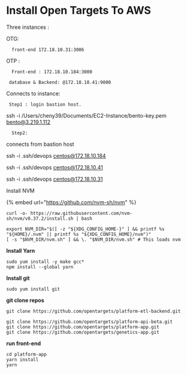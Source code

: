 # Install Open Targets To AWS

Three instances :

OTG:  

      front-end 172.18.10.31:3006

OTP : 

      Front-end : 172.18.10.184:3000

     database & Backend: @172.18.10.41:9000

Connects to instance:

     Step1 : login bastion host. 

ssh -i  /Users/cheny39/Documents/EC2-Instance/bento-key.pem bento@3.219.1.112

      Step2:   
connects from  bastion host

ssh -i .ssh/devops centos@172.18.10.184

ssh -i .ssh/devops centos@172.18.10.41

ssh -i .ssh/devops centos@172.18.10.31



Install NVM

{% embed url="https://github.com/nvm-sh/nvm" %}



```text
curl -o- https://raw.githubusercontent.com/nvm-sh/nvm/v0.37.2/install.sh | bash
```



```text
export NVM_DIR="$([ -z "${XDG_CONFIG_HOME-}" ] && printf %s "${HOME}/.nvm" || printf %s "${XDG_CONFIG_HOME}/nvm")"
[ -s "$NVM_DIR/nvm.sh" ] && \. "$NVM_DIR/nvm.sh" # This loads nvm
```





**Install Yarn**

```text
sudo yum install -y make gcc*
npm install --global yarn
```

**Install git**

```text
sudo yum install git
```



**git clone repos**

```text
git clone https://github.com/opentargets/platform-etl-backend.git
```

```text
git clone https://github.com/opentargets/platform-api-beta.git
git clone https://github.com/opentargets/platform-app.git
git clone https://github.com/opentargets/genetics-app.git
```

**run front-end**

```text
cd platform-app
yarn install
yarn
```

